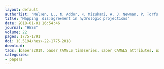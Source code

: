 ```yaml
---
layout: default
authorlist: "Melsen, L., N. Addor, N. Mizukami, A. J. Newman, P. Torfs, M. Clark, R. Uijlenhoet, and A. J. Teuling"
title: "Mapping (dis)agreement in hydrologic projections"
date: 2018-01-01 16:54:46
journal: "HESS"
volume: 22 
pages: 1775-1791
doi: 10.5194/hess-22-1775-2018
download:
tags: [papers2018, paper_CAMELS_timeseries, paper_CAMELS_attributes, paper_storylines]
categories:
- papers
---
```



